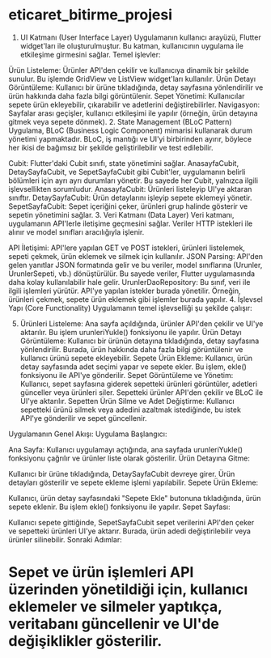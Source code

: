 # eticaret_bitirme_projesi

1. UI Katmanı (User Interface Layer)
   Uygulamanın kullanıcı arayüzü, Flutter widget'ları ile oluşturulmuştur. Bu katman, kullanıcının uygulama ile etkileşime girmesini sağlar. Temel işlevler:

Ürün Listeleme: Ürünler API'den çekilir ve kullanıcıya dinamik bir şekilde sunulur. Bu işlemde GridView ve ListView widget'ları kullanılır.
Ürün Detayı Görüntüleme: Kullanıcı bir ürüne tıkladığında, detay sayfasına yönlendirilir ve ürün hakkında daha fazla bilgi görüntülenir.
Sepet Yönetimi: Kullanıcılar sepete ürün ekleyebilir, çıkarabilir ve adetlerini değiştirebilirler.
Navigasyon: Sayfalar arası geçişler, kullanıcı etkileşimi ile yapılır (örneğin, ürün detayına gitmek veya sepete dönmek).
2. State Management (BLoC Pattern)
   Uygulama, BLoC (Business Logic Component) mimarisi kullanarak durum yönetimi yapmaktadır. BLoC, iş mantığı ve UI'yi birbirinden ayırır, böylece her ikisi de bağımsız bir şekilde geliştirilebilir ve test edilebilir.

Cubit: Flutter'daki Cubit sınıfı, state yönetimini sağlar. AnasayfaCubit, DetaySayfaCubit, ve SepetSayfaCubit gibi Cubit'ler, uygulamanın belirli bölümleri için ayrı ayrı durumları yönetir. Bu sayede her Cubit, yalnızca ilgili işlevsellikten sorumludur.
AnasayfaCubit: Ürünleri listeleyip UI'ye aktaran sınıftır.
DetaySayfaCubit: Ürün detaylarını işleyip sepete eklemeyi yönetir.
SepetSayfaCubit: Sepet içeriğini çeker, ürünleri grup halinde gösterir ve sepetin yönetimini sağlar.
3. Veri Katmanı (Data Layer)
   Veri katmanı, uygulamanın API'lerle iletişime geçmesini sağlar. Veriler HTTP istekleri ile alınır ve model sınıfları aracılığıyla işlenir.

API İletişimi: API'lere yapılan GET ve POST istekleri, ürünleri listelemek, sepeti çekmek, ürün eklemek ve silmek için kullanılır.
JSON Parsing: API'den gelen yanıtlar JSON formatında gelir ve bu veriler, model sınıflarına (Urunler, UrunlerSepeti, vb.) dönüştürülür. Bu sayede veriler, Flutter uygulamasında daha kolay kullanılabilir hale gelir.
UrunlerDaoRepository: Bu sınıf, veri ile ilgili işlemleri yürütür. API'ye yapılan istekler burada yönetilir. Örneğin, ürünleri çekmek, sepete ürün eklemek gibi işlemler burada yapılır.
4. İşlevsel Yapı (Core Functionality)
   Uygulamanın temel işlevselliği şu şekilde çalışır:

5. Ürünleri Listeleme: Ana sayfa açıldığında, ürünler API'den çekilir ve UI'ye aktarılır. Bu işlem urunleriYukle() fonksiyonu ile yapılır.
Ürün Detayı Görüntüleme: Kullanıcı bir ürünün detayına tıkladığında, detay sayfasına yönlendirilir. Burada, ürün hakkında daha fazla bilgi görüntülenir ve kullanıcı ürünü sepete ekleyebilir.
Sepete Ürün Ekleme: Kullanıcı, ürün detay sayfasında adet seçimi yapar ve sepete ekler. Bu işlem, ekle() fonksiyonu ile API'ye gönderilir.
Sepet Görüntüleme ve Yönetim: Kullanıcı, sepet sayfasına giderek sepetteki ürünleri görüntüler, adetleri günceller veya ürünleri siler. Sepetteki ürünler API'den çekilir ve BLoC ile UI'ye aktarılır.
Sepetten Ürün Silme ve Adet Değiştirme: Kullanıcı sepetteki ürünü silmek veya adedini azaltmak istediğinde, bu istek API'ye gönderilir ve sepet güncellenir.

Uygulamanın Genel Akışı:
   Uygulama Başlangıcı:

Ana Sayfa: Kullanıcı uygulamayı açtığında, ana sayfada urunleriYukle() fonksiyonu çağrılır ve ürünler liste olarak gösterilir.
Ürün Detayına Gitme:

Kullanıcı bir ürüne tıkladığında, DetaySayfaCubit devreye girer. Ürün detayları gösterilir ve sepete ekleme işlemi yapılabilir.
Sepete Ürün Ekleme:

Kullanıcı, ürün detay sayfasındaki "Sepete Ekle" butonuna tıkladığında, ürün sepete eklenir. Bu işlem ekle() fonksiyonu ile yapılır.
Sepet Sayfası:

Kullanıcı sepete gittiğinde, SepetSayfaCubit sepet verilerini API'den çeker ve sepetteki ürünleri UI'ye aktarır. Burada, ürün adedi değiştirilebilir veya ürünler silinebilir.
Sonraki Adımlar:

Sepet ve ürün işlemleri API üzerinden yönetildiği için, kullanıcı eklemeler ve silmeler yaptıkça, veritabanı güncellenir ve UI'de değişiklikler gösterilir.
=======

